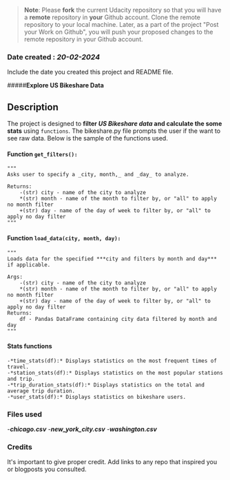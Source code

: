 >**Note**: Please **fork** the current Udacity repository so that you will have a **remote** repository in **your** Github account. Clone the remote repository to your local machine. Later, as a part of the project "Post your Work on Github", you will push your proposed changes to the remote repository in your Github account.

### Date created  : ***20-02-2024***
Include the date you created this project and README file.

#####**Explore US Bikeshare Data**

## Description

The project is designed to **filter _US Bikeshare data_ and calculate the some stats** using `functions`. The bikeshare.py file prompts the user if the want to see raw data. Below is the sample of the functions used.

#### Function `get_filters():`
    """
    Asks user to specify a _city, month,_ and _day_ to analyze.

    Returns:
        -(str) city - name of the city to analyze
        *(str) month - name of the month to filter by, or "all" to apply no month filter
        +(str) day - name of the day of week to filter by, or "all" to apply no day filter
    """

#### Function `load_data(city, month, day):`
    """
    Loads data for the specified ***city and filters by month and day*** if applicable.

    Args:
        -(str) city - name of the city to analyze
        *(str) month - name of the month to filter by, or "all" to apply no month filter
        +(str) day - name of the day of week to filter by, or "all" to apply no day filter
    Returns:
        df - Pandas DataFrame containing city data filtered by month and day
    """
#### Stats functions

```    
-*time_stats(df):* Displays statistics on the most frequent times of travel.
-*station_stats(df):* Displays statistics on the most popular stations and trip.
-*trip_duration_stats(df):* Displays statistics on the total and average trip duration.
-*user_stats(df):* Displays statistics on bikeshare users.
```

### Files used
-***chicago.csv***
-***new_york_city.csv***
-***washington.csv***

### Credits
It's important to give proper credit. Add links to any repo that inspired you or blogposts you consulted.

